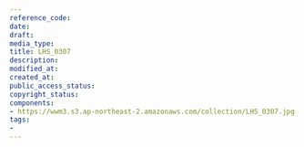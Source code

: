 ```yaml
---
reference_code: 
date: 
draft: 
media_type: 
title: LHS_0307
description: 
modified_at: 
created_at: 
public_access_status: 
copyright_status: 
components:
- https://wwm3.s3.ap-northeast-2.amazonaws.com/collection/LHS_0307.jpg
tags:
- 
---
```

